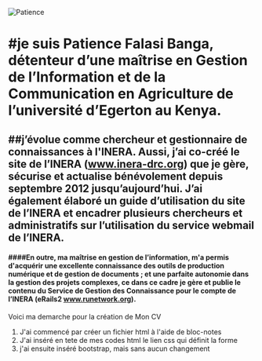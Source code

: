 



![Patience ](https://plus.google.com/u/0/photos/102538376503478103837/albums/5995093519306647121/6085995381365303026?pid=6085995381365303026&oid=102538376503478103837)
 
 
 #  #je suis Patience Falasi Banga, détenteur d’une maîtrise en Gestion de l’Information et de la Communication en Agriculture de l’université d’Egerton au Kenya. 
 
 ##  ##j’évolue comme chercheur et gestionnaire de connaissances à l'INERA. Aussi,  j’ai co-créé le site de l’INERA (www.inera-drc.org) que je gère, sécurise et actualise bénévolement depuis septembre 2012 jusqu’aujourd’hui. J’ai également élaboré un guide d’utilisation du site de l’INERA et encadrer plusieurs chercheurs et administratifs sur l’utilisation du service webmail de l’INERA. 
  
 ####  ####En outre, ma maîtrise en gestion de l’information, m'a permis d'acquérir une excellente connaissance des outils de production numérique et de gestion de documents ; et une parfaite autonomie dans la gestion des projets complexes, ce dans ce cadre je gère et publie le contenu du Service de Gestion des Connaissance pour le compte de l’INERA (eRails2 www.runetwork.org). 



Voici ma demarche pour la création de Mon CV

1. J'ai commencé par créer un fichier html à l'aide de bloc-notes
2. J'ai inséré en tete de mes codes html le lien css qui définit la forme
3. j'ai ensuite inséré bootstrap, mais sans aucun changement


